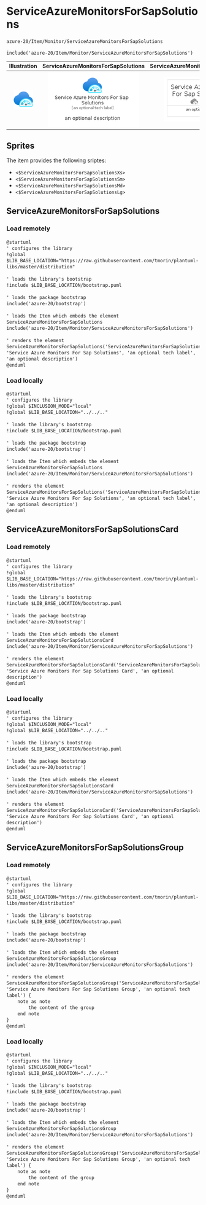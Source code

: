 # ServiceAzureMonitorsForSapSolutions


```text
azure-20/Item/Monitor/ServiceAzureMonitorsForSapSolutions
```

```text
include('azure-20/Item/Monitor/ServiceAzureMonitorsForSapSolutions')
```



| Illustration | ServiceAzureMonitorsForSapSolutions | ServiceAzureMonitorsForSapSolutionsCard | ServiceAzureMonitorsForSapSolutionsGroup |
| :---: | :---: | :---: | :---: |
| ![illustration for Illustration](../../../azure-20/Item/Monitor/ServiceAzureMonitorsForSapSolutions.png) | ![illustration for ServiceAzureMonitorsForSapSolutions](../../../azure-20/Item/Monitor/ServiceAzureMonitorsForSapSolutions.Local.png) | ![illustration for ServiceAzureMonitorsForSapSolutionsCard](../../../azure-20/Item/Monitor/ServiceAzureMonitorsForSapSolutionsCard.Local.png) | ![illustration for ServiceAzureMonitorsForSapSolutionsGroup](../../../azure-20/Item/Monitor/ServiceAzureMonitorsForSapSolutionsGroup.Local.png) |



## Sprites
The item provides the following sriptes:

- `<$ServiceAzureMonitorsForSapSolutionsXs>`
- `<$ServiceAzureMonitorsForSapSolutionsSm>`
- `<$ServiceAzureMonitorsForSapSolutionsMd>`
- `<$ServiceAzureMonitorsForSapSolutionsLg>`





## ServiceAzureMonitorsForSapSolutions

### Load remotely
```plantuml
@startuml
' configures the library
!global $LIB_BASE_LOCATION="https://raw.githubusercontent.com/tmorin/plantuml-libs/master/distribution"

' loads the library's bootstrap
!include $LIB_BASE_LOCATION/bootstrap.puml

' loads the package bootstrap
include('azure-20/bootstrap')

' loads the Item which embeds the element ServiceAzureMonitorsForSapSolutions
include('azure-20/Item/Monitor/ServiceAzureMonitorsForSapSolutions')

' renders the element
ServiceAzureMonitorsForSapSolutions('ServiceAzureMonitorsForSapSolutions', 'Service Azure Monitors For Sap Solutions', 'an optional tech label', 'an optional description')
@enduml
```

### Load locally
```plantuml
@startuml
' configures the library
!global $INCLUSION_MODE="local"
!global $LIB_BASE_LOCATION="../../.."

' loads the library's bootstrap
!include $LIB_BASE_LOCATION/bootstrap.puml

' loads the package bootstrap
include('azure-20/bootstrap')

' loads the Item which embeds the element ServiceAzureMonitorsForSapSolutions
include('azure-20/Item/Monitor/ServiceAzureMonitorsForSapSolutions')

' renders the element
ServiceAzureMonitorsForSapSolutions('ServiceAzureMonitorsForSapSolutions', 'Service Azure Monitors For Sap Solutions', 'an optional tech label', 'an optional description')
@enduml
```

## ServiceAzureMonitorsForSapSolutionsCard

### Load remotely
```plantuml
@startuml
' configures the library
!global $LIB_BASE_LOCATION="https://raw.githubusercontent.com/tmorin/plantuml-libs/master/distribution"

' loads the library's bootstrap
!include $LIB_BASE_LOCATION/bootstrap.puml

' loads the package bootstrap
include('azure-20/bootstrap')

' loads the Item which embeds the element ServiceAzureMonitorsForSapSolutionsCard
include('azure-20/Item/Monitor/ServiceAzureMonitorsForSapSolutions')

' renders the element
ServiceAzureMonitorsForSapSolutionsCard('ServiceAzureMonitorsForSapSolutionsCard', 'Service Azure Monitors For Sap Solutions Card', 'an optional description')
@enduml
```

### Load locally
```plantuml
@startuml
' configures the library
!global $INCLUSION_MODE="local"
!global $LIB_BASE_LOCATION="../../.."

' loads the library's bootstrap
!include $LIB_BASE_LOCATION/bootstrap.puml

' loads the package bootstrap
include('azure-20/bootstrap')

' loads the Item which embeds the element ServiceAzureMonitorsForSapSolutionsCard
include('azure-20/Item/Monitor/ServiceAzureMonitorsForSapSolutions')

' renders the element
ServiceAzureMonitorsForSapSolutionsCard('ServiceAzureMonitorsForSapSolutionsCard', 'Service Azure Monitors For Sap Solutions Card', 'an optional description')
@enduml
```

## ServiceAzureMonitorsForSapSolutionsGroup

### Load remotely
```plantuml
@startuml
' configures the library
!global $LIB_BASE_LOCATION="https://raw.githubusercontent.com/tmorin/plantuml-libs/master/distribution"

' loads the library's bootstrap
!include $LIB_BASE_LOCATION/bootstrap.puml

' loads the package bootstrap
include('azure-20/bootstrap')

' loads the Item which embeds the element ServiceAzureMonitorsForSapSolutionsGroup
include('azure-20/Item/Monitor/ServiceAzureMonitorsForSapSolutions')

' renders the element
ServiceAzureMonitorsForSapSolutionsGroup('ServiceAzureMonitorsForSapSolutionsGroup', 'Service Azure Monitors For Sap Solutions Group', 'an optional tech label') {
    note as note
        the content of the group
    end note
}
@enduml
```

### Load locally
```plantuml
@startuml
' configures the library
!global $INCLUSION_MODE="local"
!global $LIB_BASE_LOCATION="../../.."

' loads the library's bootstrap
!include $LIB_BASE_LOCATION/bootstrap.puml

' loads the package bootstrap
include('azure-20/bootstrap')

' loads the Item which embeds the element ServiceAzureMonitorsForSapSolutionsGroup
include('azure-20/Item/Monitor/ServiceAzureMonitorsForSapSolutions')

' renders the element
ServiceAzureMonitorsForSapSolutionsGroup('ServiceAzureMonitorsForSapSolutionsGroup', 'Service Azure Monitors For Sap Solutions Group', 'an optional tech label') {
    note as note
        the content of the group
    end note
}
@enduml
```

